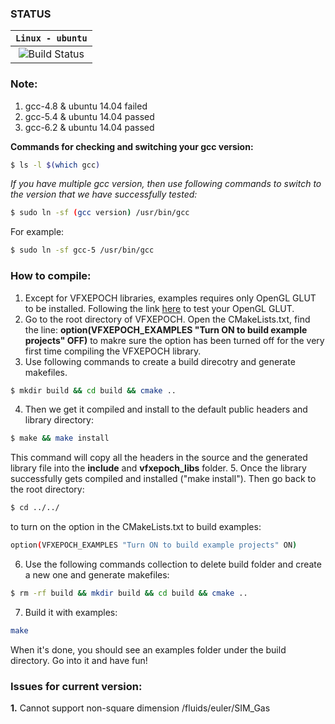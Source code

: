 ### **STATUS**
| **`Linux - ubuntu`** |
|:----------------------:|
|![Build Status](https://travis-ci.org/Shakebones/VFXEPOCH.svg?branch=master)|

### **Note:**
1. gcc-4.8 & ubuntu 14.04 failed
2. gcc-5.4 & ubuntu 14.04 passed
3. gcc-6.2 & ubuntu 14.04 passed

**Commands for checking and switching your gcc version:**
```sh
$ ls -l $(which gcc)
```

*If you have multiple gcc version, then use following commands to switch to
the version that we have successfully tested:*

```sh
$ sudo ln -sf (gcc version) /usr/bin/gcc
```
For example:
```sh
$ sudo ln -sf gcc-5 /usr/bin/gcc
```

### **How to compile:**
1. Except for VFXEPOCH libraries, examples requires only OpenGL GLUT to be installed. Following the link [here](http://kiwwito.com/installing-opengl-glut-libraries-in-ubuntu/) to test your OpenGL GLUT.
2. Go to the root directory of VFXEPOCH. Open the CMakeLists.txt, find the line:
**option(VFXEPOCH_EXAMPLES "Turn ON to build example projects" OFF)** to makre sure the option has been turned off for the very first time compiling the VFXEPOCH library.
3. Use following commands to create a build direcotry and generate makefiles.
```sh
$ mkdir build && cd build && cmake ..
```
4. Then we get it compiled and install to the default public headers and library directory:
```sh
$ make && make install
```
This command will copy all the headers in the source and the generated library file into the **include** and **vfxepoch_libs** folder.
5. Once the library successfully gets compiled and installed ("make install"). Then go back to the root directory:
```sh
$ cd ../../
```
to turn on the option in the CMakeLists.txt to build examples:
```sh
option(VFXEPOCH_EXAMPLES "Turn ON to build example projects" ON)
```
6. Use the following commands collection to delete build folder and create a new one and generate makefiles:
```sh
$ rm -rf build && mkdir build && cd build && cmake ..
```
7. Build it with examples:
```sh
make
```
When it's done, you should see an examples folder under the build directory. Go into it and have fun!

### **Issues for current version:**
**1.** Cannot support non-square dimension /fluids/euler/SIM_Gas
